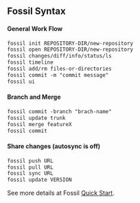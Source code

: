 ## Fossil Syntax

#### General Work Flow

```markdown
fossil init REPOSITORY-DIR/new-repository
fossil open REPOSITORY-DIR/new-repository
fossil changes/diff/info/status/ls
fossil timeline
fossil add/rm files-or-directories
fossil commit -m "commit message"
fossil ui
```

#### Branch and Merge
```markdown
fossil commit -branch "brach-name"
fossil update trunk
fossil merge featureX
fossil commit
```

#### Share changes (autosync is off)
```markdown
fossil push URL
fossil pull URL
fossil sync URL
fossil update VERSION
```
See more details at Fossil [Quick Start](https://fossil-scm.org/home/doc/trunk/www/quickstart.wiki).
